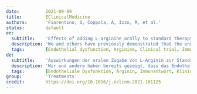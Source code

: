 ```yaml
---
date:          2021-09-09
title:         EClinicalMedicine
authors:       'Fiorentino, G, Coppola, A, Izzo, R, et al.'
status:        default
en:
  subtitle:    'Effects of adding L-arginine orally to standard therapy in patients with COVID-19: A randomized, double-blind, placebo-controlled, parallel-group trial. Results of the first interim analysis'
  description: 'We and others have previously demonstrated that the endothelium is a primary target of the severe acute respiratory syndrome coronavirus 2 (SARS-CoV-2), and L-arginine has been shown to improve endothelial dysfunction. However, the effects of L-arginine have never been evaluated in coronavirus disease 2019 (COVID-19). This is a parallel-group, double-blind, randomized, placebo-controlled trial conducted on patients hospitalized for severe COVID-19. Patients received 1.66 g L-arginine twice a day or placebo, administered orally. The primary efficacy endpoint was a reduction in respiratory support assessed 10 and 20 days after randomization. Secondary outcomes were the length of in-hospital stay, the time to normalization of lymphocyte number, and the time to obtain a negative real-time reverse transcription polymerase chain reaction (RT-PCR) for SARS-CoV-2 on nasopharyngeal swab. We present here the results of the initial interim analysis on the first 101 patients. No treatment-emergent serious adverse events were attributable to L-arginine. At 10-day evaluation, 71.1% of patients in the L-arginine arm and 44.4% in the placebo arm had the respiratory support reduced; however, a significant difference was not detected 20 days after randomization. Strikingly, patients treated with L-arginine exhibited a significantly reduced in-hospital stay vs placebo, with a median (interquartile range 25th,75th percentile) of 46 days (45,46) in the placebo group vs 25 days (21,26) in the L-arginine group; these findings were also confirmed after adjusting for potential confounders including age, duration of symptoms, comorbidities, D-dimer, as well as antiviral and anticoagulant treatments. The other secondary outcomes were not significantly different between groups. In this interim analysis, adding oral L-arginine to standard therapy in patients with severe COVID-19 significantly decreases the length of hospitalization and reduces the respiratory support at 10 but not at 20 days after starting the treatment.'
  tags:        [Endothelial dysfunction, Arginine, Clinical trial, Immune response]
de:
  subtitle:    'Auswirkungen der oralen Zugabe von L-Arginin zur Standardtherapie bei Patienten mit COVID-19: Eine randomisierte, doppelblinde, placebokontrollierte Parallelgruppenstudie. Ergebnisse der ersten Zwischenanalyse'
  description: 'Wir und andere haben bereits gezeigt, dass das Endothel ein primäres Ziel des schweren akuten respiratorischen Syndroms Coronavirus 2 (SARS-CoV-2) ist, und es hat sich gezeigt, dass L-Arginin die endotheliale Dysfunktion verbessert. Die Auswirkungen von L-Arginin wurden jedoch noch nie bei der Coronavirus-Krankheit 2019 (COVID-19) untersucht. Dies ist eine parallele, doppelblinde, randomisierte, placebokontrollierte Studie, die an Patienten durchgeführt wurde, die wegen einer schweren COVID-19-Erkrankung ins Krankenhaus eingeliefert wurden. Die Patienten erhielten zweimal täglich 1,66 g L-Arginin oder Placebo, die oral verabreicht wurden. Der primäre Wirksamkeitsendpunkt war eine Verringerung der Beatmungsunterstützung, die 10 und 20 Tage nach der Randomisierung gemessen wurde. Sekundäre Endpunkte waren die Dauer des Krankenhausaufenthalts, die Zeit bis zur Normalisierung der Lymphozytenzahl und die Zeit bis zum Erhalt einer negativen Reverse-Transkriptions-Polymerase-Kettenreaktion (RT-PCR) in Echtzeit für SARS-CoV-2 auf einem Nasopharyngealabstrich. Wir stellen hier die Ergebnisse der ersten Zwischenanalyse der ersten 101 Patienten vor. Keine behandlungsbedingten schwerwiegenden unerwünschten Ereignisse waren auf L-Arginin zurückzuführen. Bei der 10-Tage-Auswertung wurde bei 71,1 % der Patienten im L-Arginin-Arm und bei 44,4 % im Placebo-Arm die Atemunterstützung reduziert; 20 Tage nach der Randomisierung wurde jedoch kein signifikanter Unterschied festgestellt. Auffallend ist, dass die mit L-Arginin behandelten Patienten eine signifikant kürzere Verweildauer im Krankenhaus aufwiesen als die Placebogruppe, mit einem Median (Interquartilsbereich 25., 75. Perzentil) von 46 Tagen (45, 46) in der Placebogruppe gegenüber 25 Tagen (21, 26) in der L-Arginin-Gruppe; diese Ergebnisse wurden auch nach Adjustierung für potenzielle Störfaktoren wie Alter, Dauer der Symptome, Begleiterkrankungen, D-Dimer sowie antivirale und gerinnungshemmende Behandlungen bestätigt. Bei den anderen sekundären Endpunkten gab es keine signifikanten Unterschiede zwischen den Gruppen. In dieser Zwischenanalyse führt die zusätzliche Einnahme von oralem L-Arginin zur Standardtherapie bei Patienten mit schwerer COVID-19 zu einer signifikanten Verringerung der Dauer des Krankenhausaufenthalts und zu einer Reduzierung der Beatmungsunterstützung 10, aber nicht 20 Tage nach Beginn der Behandlung.' 
  tags:        [Endotheliale Dysfunktion, Arginin, Immunantwort, Klinische Studien]
group:         'Treatments'
credit:        https://doi.org/10.1016/j.eclinm.2021.101125
---
```

